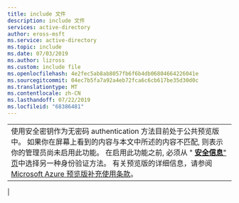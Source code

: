 ```yaml
---
title: include 文件
description: include 文件
services: active-directory
author: eross-msft
ms.service: active-directory
ms.topic: include
ms.date: 07/03/2019
ms.author: lizross
ms.custom: include file
ms.openlocfilehash: 4e2fec5ab8ab8057fb6f6b4db06804664226041e
ms.sourcegitcommit: 04ec7b5fa7a92a4eb72fca6c6cb617be35d30d0c
ms.translationtype: MT
ms.contentlocale: zh-CN
ms.lasthandoff: 07/22/2019
ms.locfileid: "68386481"
---
```

|  |
|--|
|使用安全密钥作为无密码 authentication 方法目前处于公共预览版中。 如果你在屏幕上看到的内容与本文中所述的内容不匹配, 则表示你的管理员尚未启用此功能。 在启用此功能之前, 必须从 " [**安全信息**" 页](https://docs.microsoft.com/azure/active-directory/user-help/user-help-security-info-overview)中选择另一种身份验证方法。 有关预览版的详细信息，请参阅 [Microsoft Azure 预览版补充使用条款](https://azure.microsoft.com/support/legal/preview-supplemental-terms/)。|
|